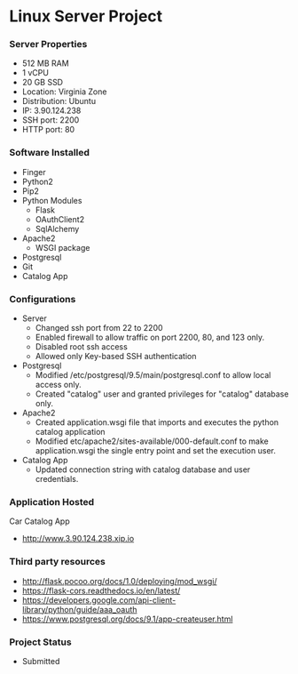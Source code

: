 # Linux Server Project
### Server Properties
* 512 MB RAM
* 1 vCPU
* 20 GB SSD
* Location: Virginia Zone
* Distribution: Ubuntu
* IP: 3.90.124.238
* SSH port: 2200
* HTTP port: 80

### Software Installed
* Finger
* Python2
* Pip2
* Python Modules
    * Flask
    * OAuthClient2
    * SqlAlchemy
* Apache2
   * WSGI package
* Postgresql
* Git
* Catalog App

### Configurations
* Server
   * Changed ssh port from 22 to 2200
   * Enabled firewall to allow traffic on port 2200, 80, and 123 only.
   * Disabled root ssh access
   * Allowed only Key-based SSH authentication
* Postgresql
   * Modified /etc/postgresql/9.5/main/postgresql.conf to allow local access only.
   * Created "catalog" user and granted privileges for "catalog" database only.
* Apache2
   * Created application.wsgi file that imports and executes the python catalog application
   * Modified etc/apache2/sites-available/000-default.conf to make application.wsgi the single entry point and set the execution user. 
* Catalog App
   * Updated connection string with catalog database and user credentials.

### Application Hosted
Car Catalog App
* http://www.3.90.124.238.xip.io

### Third party resources
* http://flask.pocoo.org/docs/1.0/deploying/mod_wsgi/
* https://flask-cors.readthedocs.io/en/latest/
* https://developers.google.com/api-client-library/python/guide/aaa_oauth
* https://www.postgresql.org/docs/9.1/app-createuser.html

### Project Status
* Submitted
